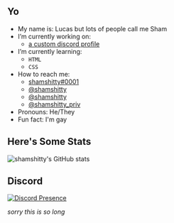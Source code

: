 ## Yo

- My name is: Lucas but lots of people call me Sham
- I’m currently working on:
    * [a custom discord profile](https://projects.shamshitty.xyz/discordprofile/)
- I’m currently learning:
    * `HTML`
    * `CSS`
- How to reach me:
    * [shamshitty#0001](https://discord.com/channels/@me)
    * [@shamshitty](https://www.instagram.com/shamshitty/)
    * [@shamshitty](https://t.me/shamshitty)
    * [@shamshitty_priv](https://twitter.com/shamshitty_priv)
- Pronouns: He/They
- Fun fact: I'm gay

## Here's Some Stats

![shamshitty's GitHub stats](https://github-readme-stats.vercel.app/api?username=shamshitty&show_icons=true&theme=dark)


## Discord

[![Discord Presence](https://lanyard.cnrad.dev/api/470193291053498369)](https://discord.com/users/470193291053498369)

*sorry this is so long*

